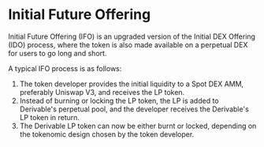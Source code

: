 # Initial Future Offering

Initial Future Offering (IFO) is an upgraded version of the Initial DEX Offering (IDO) process, where the token is also made available on a perpetual DEX for users to go long and short.

A typical IFO process is as follows:

1. The token developer provides the initial liquidity to a Spot DEX AMM, preferably Uniswap V3, and receives the LP token.
2. Instead of burning or locking the LP token, the LP is added to Derivable's perpetual pool, and the developer receives the Derivable's LP token in return.
3. The Derivable LP token can now be either burnt or locked, depending on the tokenomic design chosen by the token developer.
